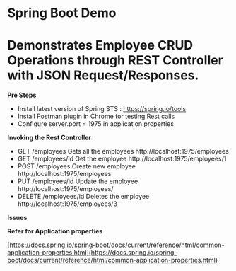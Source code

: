 
# Spring Boot Demo 
# Demonstrates Employee CRUD Operations through REST Controller with JSON Request/Responses.

**Pre Steps**
* Install latest version of Spring STS : https://spring.io/tools
* Install Postman plugin in Chrome for testing Rest calls
* Configure server.port = 1975 in application.properties

**Invoking the Rest Controller**
* GET   		/employees 			Gets all the employees   http://localhost:1975/employees
* GET    		/employees/id		Get the employee		 http://localhost:1975/employees/1
* POST   		/employees			Create new employee		 http://localhost:1975/employees
* PUT   		/employees/id		Update the employee		 http://localhost:1975/employees/
* DELETE		/employees/id		Deletes the employee	 http://localhost:1975/employees/3


**Issues**




**Refer for Application properties**

[https://docs.spring.io/spring-boot/docs/current/reference/html/common-application-properties.html](https://docs.spring.io/spring-boot/docs/current/reference/html/common-application-properties.html)



